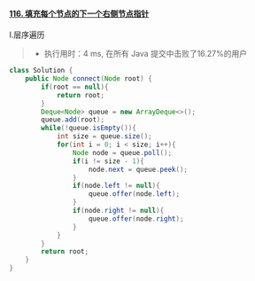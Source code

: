 #### [116. 填充每个节点的下一个右侧节点指针](https://leetcode-cn.com/problems/populating-next-right-pointers-in-each-node/)

Ⅰ.层序遍历

> - 执行用时：4 ms, 在所有 Java 提交中击败了16.27%的用户

```java
class Solution {
    public Node connect(Node root) {
        if(root == null){
            return root;
        }
        Deque<Node> queue = new ArrayDeque<>();
        queue.add(root);
        while(!queue.isEmpty()){
            int size = queue.size();
            for(int i = 0; i < size; i++){
                Node node = queue.poll();
                if(i != size - 1){
                    node.next = queue.peek();
                }
                if(node.left != null){
                    queue.offer(node.left);
                } 
                if(node.right != null){
                    queue.offer(node.right);
                } 
            }
        }
        return root;
    }
}
```

